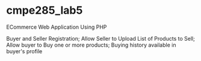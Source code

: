 # cmpe285_lab5

ECommerce Web Application Using PHP

Buyer and Seller Registration; Allow Seller to Upload List of Products to Sell; Allow buyer to Buy one or more products; Buying history available in buyer's profile
